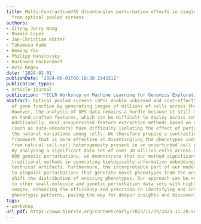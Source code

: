 ```yaml
---
title: Multi-ContrastiveVAE disentangles perturbation effects in single cell images
  from optical pooled screens
authors:
- Zitong Jerry Wang
- Romain Lopez
- Jan-Christian Hütter
- Takamasa Kudo
- Heming Yao
- Philipp Hanslovsky
- Burkhard Höckendorf
- Aviv Regev
date: '2024-01-01'
publishDate: '2024-08-01T06:18:30.294331Z'
publication_types:
- article-journal
publication: '*ICLR Workshop on Machine Learning for Genomics Explorations*'
abstract: Optical pooled screens (OPS) enable unbiased and cost-effective interrogation
  of gene function by generating images of millions of cells across thousands of perturbations.
  However, the analysis of OPS data remains a hurdle because it still mainly relies
  on hand-crafted features, which can be difficult to deploy across complex data sets.
  Additionally, most unsupervised feature extraction methods based on neural networks
  (such as auto-encoders) have difficulty isolating the effect of perturbations from
  the natural variations among cells. We therefore propose a contrastive analysis
  framework that is more effective at disentangling the phenotypes induced by perturbation
  from natural cell-cell heterogeneity present in an unperturbed cell population.
  By analyzing a significant data set of over 30 million cells across more than 5,
  000 genetic perturbations, we demonstrate that our method significantly outperforms
  traditional methods in generating biologically-informative embeddings and mitigating
  technical artifacts. Furthermore, the interpretable part of our model enables us
  to pinpoint perturbations that generate novel phenotypes from the ones that only
  shift the distribution of existing phenotypes. Our approach can be readily applied
  to other small-molecule and genetic perturbation data sets with highly multiplexed
  images, enhancing the efficiency and precision in identifying and interpreting perturbation-specific
  phenotypic patterns, paving the way for deeper insights and discoveries in OPS analysis.
tags:
- workshop
url_pdf: https://www.biorxiv.org/content/early/2023/11/29/2023.11.28.569094
---
```

